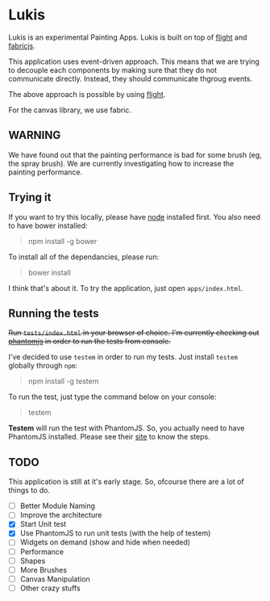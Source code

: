 # Lukis

Lukis is an experimental Painting Apps. Lukis is built on top of [flight](http://twitter.github.io/flight/) and [fabricjs](fabricjs.com).

This application uses event-driven approach. This means that we are trying to decouple each components by making sure that they do not communicate directly. Instead, they should communicate thgroug events.

The above approach is possible by using [flight](http://twitter.github.io/flight/).

For the canvas library, we use fabric.

## WARNING

We have found out that the painting performance is bad for some brush (eg, the spray brush). We are currently investigating how to increase the painting performance.

## Trying it

If you want to try this locally, please have [node](http://nodejs.org/) installed first. You also need to have bower installed:

> npm install -g bower

To install all of the dependancies, please run:

> bower install

I think that's about it. To try the application, just open `apps/index.html`.

## Running the tests

<del>Run `tests/index.html` in your browser of choice. I'm currently checking out [phantomjs](http://phantomjs.org) in order to run the tests from console.</del>

I've decided to use `testem` in order to run my tests. Just install `testem` globally through `npm`:

> npm install -g testem

To run the test, just type the command below on your console:

> testem

**Testem** will run the test with PhantomJS. So, you actually need to have PhantomJS installed. Please see their [site](http://phantomjs.org) to know the steps.

## TODO

This application is still at it's early stage. So, ofcourse there are a lot of things to do.

- [ ] Better Module Naming
- [ ] Improve the architecture
- [x] Start Unit test
- [x] Use PhantomJS to run unit tests (with the help of testem)
- [ ] Widgets on demand (show and hide when needed)
- [ ] Performance
- [ ] Shapes
- [ ] More Brushes
- [ ] Canvas Manipulation
- [ ] Other crazy stuffs